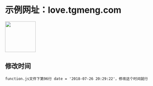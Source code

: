# 示例网址：love.tgmeng.com
  <img height="100" width="100" src="https://cdn.jsdelivr.net/gh/CandyDream6/jsdelivr/github/image/love.jpg">


## 修改时间
```
function.js文件下第96行 date = '2018-07-26 20:29:22'，修改这个时间就行
```



